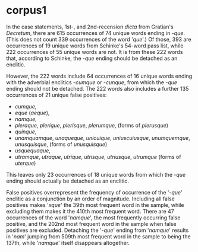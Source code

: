 corpus1
=======
In the case statements, 1st-, and 2nd-recension _dicta_ from Gratian's _Decretum_, there are 615 occurrences of 74 unique words ending in -_que_. (This does not count 339 occurrences of the word '_que_'.) Of those, 393 are occurrences of 19 unique words from Schinke's 54-word pass list, while 222 occurrences of 55 unique words are not. It is from these 222 words that, according to Schinke, the -_que_ ending should be detached as an enclitic.

However, the 222 words include 64 occurrences of 16 unique words ending with the adverbial enclitics -_cumque_ or -_cunque_, from which the -_que_ ending should not be detached. The 222 words also includes a further 135 occurrences of 21 unique false positives:

+ _cumque_,
+ _eque_ (_aeque_),
+ _namque_,
+ _pleraque_, _plerique_, _plerisque_, _plerumque_, (forms of _plerusque_)
+ _quinque_,
+ _unamquamque_, _unaqueque_, _unicuique_, _uniuscuiusque_, _unumquemque_, _unusquisque_, (forms of _unusquisque_)
+ _usquequaque_,
+ _utramque_, _utraque_, _utrique_, _utrisque_, _utriusque_, _utrumque_ (forms of _uterque_)

This leaves only 23 occurrences of 18 unique words from which the -_que_ ending should actually be detached as an enclitic.

False positives overrepresent the frequency of occurrence of the '-_que_' enclitic as a conjunction by an order of magnitude. Including all false positives makes '_xque_' the 39th most frequent word in the sample, while excluding them makes it the 410th most frequent word. There are 47 occurrences of the word '_namque_', the most frequently occurring false positive, and the 202nd most frequent word in the sample when false positives are excluded. Detaching the '-_que_' ending from '_namque_' results in '_nam_' jumping from 509th most frequent word in the sample to being the 137th, while '_namque_' itself disappears altogether.
